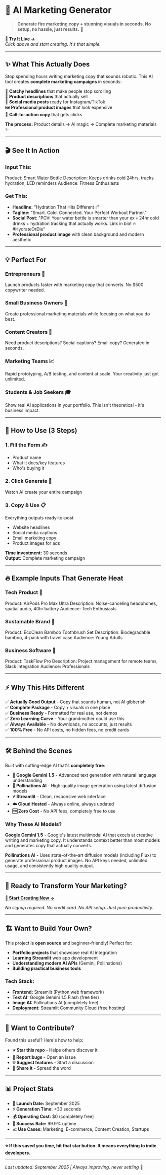 # 🚀 AI Marketing Generator

> **Generate fire marketing copy + stunning visuals in seconds. No setup, no hassle, just results.** 💯

**[🎯 Try It Live →](https://aimarketinggenerator-f5wfqmzecpbyyjappqttvpt.streamlit.app/#product-visual)**  
*Click above and start creating. It's that simple.*

---

## ✨ **What This Actually Does**

Stop spending hours writing marketing copy that sounds robotic. This AI tool creates **complete marketing campaigns** in seconds:

🎯 **Catchy headlines** that make people stop scrolling  
📝 **Product descriptions** that actually sell  
📱 **Social media posts** ready for Instagram/TikTok  
🖼️ **Professional product images** that look expensive  
💪 **Call-to-action copy** that gets clicks  

**The process:** Product details → AI magic → Complete marketing materials ✨

---

## 🎬 **See It In Action**

### **Input This:**

Product: Smart Water Bottle
Description: Keeps drinks cold 24hrs, tracks hydration, LED reminders
Audience: Fitness Enthusiasts


### **Get This:**
- **Headline:** "Hydration That Hits Different 💧"
- **Tagline:** "Smart. Cold. Connected. Your Perfect Workout Partner."
- **Social Post:** "POV: Your water bottle is smarter than your ex 💀 24hr cold drinks + hydration tracking that actually works. Link in bio! 🔥 #HydrateOrDie"
- **Professional product image** with clean background and modern aesthetic

---

## 💡 **Perfect For**

### **Entrepreneurs** 💼
Launch products faster with marketing copy that converts. No $500 copywriter needed.

### **Small Business Owners** 🏪  
Create professional marketing materials while focusing on what you do best.

### **Content Creators** 📱
Need product descriptions? Social captions? Email copy? Generated in seconds.

### **Marketing Teams** 📈
Rapid prototyping, A/B testing, and content at scale. Your creativity just got unlimited.

### **Students & Job Seekers** 🎓
Show real AI applications in your portfolio. This isn't theoretical - it's business impact.

---

## 🚦 **How to Use (3 Steps)**

### **1. Fill the Form** ✍️
- Product name
- What it does/key features  
- Who's buying it

### **2. Click Generate** 🎲
Watch AI create your entire campaign

### **3. Copy & Use** 📋
Everything outputs ready-to-post:
- Website headlines
- Social media captions
- Email marketing copy
- Product images for ads

**Time investment:** 30 seconds  
**Output:** Complete marketing campaign

---

## 🔥 **Example Inputs That Generate Heat**

### **Tech Product** 📱

Product: AirPods Pro Max Ultra
Description: Noise-canceling headphones, spatial audio, 40hr battery
Audience: Tech Enthusiasts


### **Sustainable Brand** 🌱

Product: EcoClean Bamboo Toothbrush Set
Description: Biodegradable bamboo, 4-pack with travel case
Audience: Young Adults


### **Business Software** 💼

Product: TaskFlow Pro
Description: Project management for remote teams, Slack integration
Audience: Professionals



---

## ⚡ **Why This Hits Different**

✅ **Actually Good Output** - Copy that sounds human, not AI gibberish  
✅ **Complete Package** - Copy + visuals in one place  
✅ **Business Ready** - Formatted for real use, not demos  
✅ **Zero Learning Curve** - Your grandmother could use this  
✅ **Always Available** - No downloads, no accounts, just results  
✅ **100% Free** - No API costs, no hidden fees, no credit cards  

---


## 🛠️ **Behind the Scenes**

Built with cutting-edge AI that's **completely free**:

- **🤖 Google Gemini 1.5** - Advanced text generation with natural language understanding
- **🎨 Pollinations AI** - High-quality image generation using latest diffusion models  
- **⚡ Streamlit** - Clean, responsive web interface
- **☁️ Cloud Hosted** - Always online, always updated
- **🆓 Zero Cost** - No API fees, completely free to use

### **Why These AI Models?**

**Google Gemini 1.5** - Google's latest multimodal AI that excels at creative writing and marketing copy. It understands context better than most models and generates copy that actually converts.

**Pollinations AI** - Uses state-of-the-art diffusion models (including Flux) to generate professional product images. No API keys needed, unlimited usage, and consistently high quality output.

---

## 🎯 **Ready to Transform Your Marketing?**

**[🚀 Start Creating Now →](https://aimarketinggenerator-f5wfqmzecpbyyjappqttvpt.streamlit.app/#product-visual)**

*No signup required. No credit card. No API setup. Just pure productivity.*

---

## 🏗️ **Want to Build Your Own?**

This project is **open source** and beginner-friendly! Perfect for:

- **Portfolio projects** that showcase real AI integration
- **Learning Streamlit** web app development  
- **Understanding modern AI APIs** (Gemini, Pollinations)
- **Building practical business tools**

### **Tech Stack:**
- **Frontend:** Streamlit (Python web framework)
- **Text AI:** Google Gemini 1.5 Flash (free tier)
- **Image AI:** Pollinations AI (completely free)
- **Deployment:** Streamlit Community Cloud (free hosting)

---

## 🤝 **Want to Contribute?**

Found this useful? Here's how to help:

- **⭐ Star this repo** - Helps others discover it
- **🐛 Report bugs** - Open an issue  
- **💡 Suggest features** - Start a discussion
- **🔄 Share it** - Spread the word

---

## 📊 **Project Stats**

- **🚀 Launch Date:** September 2025
- **⚡ Generation Time:** <30 seconds
- **💰 Operating Cost:** $0 (completely free)
- **🎯 Success Rate:** 99.9% uptime
- **📈 Use Cases:** Marketing, E-commerce, Content Creation, Startups

---


**⭐ If this saved you time, hit that star button. It means everything to indie developers.**

---

*Last updated: September 2025 | Always improving, never settling* 🚀














